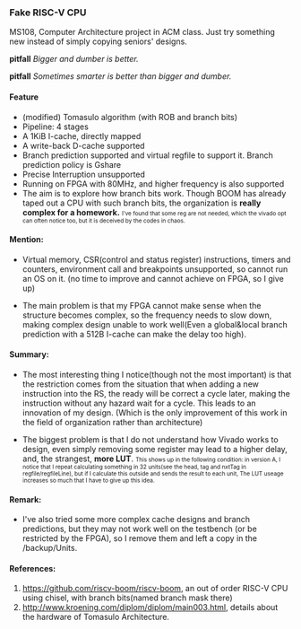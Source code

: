 ###  Fake RISC-V CPU
MS108, Computer Architecture project in ACM class. Just try something new instead of simply copying seniors' designs. 

**pitfall** *Bigger and dumber is better.* 

**pitfall** *Sometimes smarter is better than bigger and dumber.* 

#### Feature

* (modified) Tomasulo algorithm (with ROB and branch bits)
* Pipeline: 4 stages
* A 1KiB I-cache, directly mapped
* A write-back D-cache supported
* Branch prediction supported and virtual regfile to support it. Branch prediction policy is Gshare
* Precise Interruption unsupported
* Running on FPGA with 80MHz, and higher frequency is also supported
* The aim is to explore how branch bits work. Though BOOM has already taped out a CPU with such branch bits, the organization is **really complex for a homework.** <font size=1>I've found that some reg are not needed, which the vivado opt can often notice too, but it is deceived by the codes in chaos. </font>

#### Mention: 

* Virtual memory, CSR(control and status register) instructions, timers and counters, environment call and breakpoints unsupported, so cannot run an OS on it. (no time to improve and cannot achieve on FPGA, so I give up)

* The main problem is that my FPGA cannot make sense when the structure becomes complex, so the frequency needs to slow down, making complex design unable to work well(Even a global&local branch prediction with a 512B I-cache can make the delay too high). 

#### Summary: 

* The most interesting thing I notice(though not the most important) is that the restriction comes from the situation that when adding a new instruction into the RS, the ready will be correct a cycle later, making the instruction without any hazard wait for a cycle. This leads to an innovation of my design. (Which is the only improvement of this work in the field of organization rather than architecture)

* The biggest problem is that I do not understand how Vivado works to design, even simply removing some register may lead to a  higher delay, and, the strangest, **more LUT**. <font size=1>This shows up in the following condition: in version A, I notice that I repeat calculating something in 32 units(see the head, tag and nxtTag in regfile/regfileLine), but if I calculate this outside and sends the result to each unit, The LUT useage increases so much that I have to give up this idea. </font>

#### Remark: 

* I've also tried some more complex cache designs and branch predictions, but they may not work well on the testbench (or be restricted by the FPGA), so I remove them and left a copy in the /backup/Units. 

#### References:

1. https://github.com/riscv-boom/riscv-boom, an out of order RISC-V CPU using chisel, with branch bits(named branch mask there)
2. http://www.kroening.com/diplom/diplom/main003.html, details about the hardware of Tomasulo Architecture.
